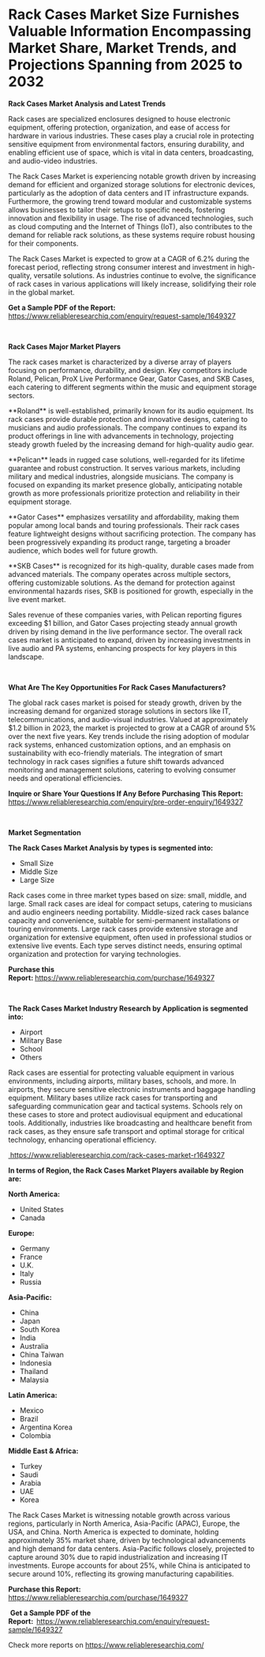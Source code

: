 <p><h1>Rack Cases Market Size Furnishes Valuable Information Encompassing Market Share, Market Trends, and Projections Spanning from 2025 to 2032</h1></p><p><strong>Rack Cases Market Analysis and Latest Trends</strong></p>
<p><p>Rack cases are specialized enclosures designed to house electronic equipment, offering protection, organization, and ease of access for hardware in various industries. These cases play a crucial role in protecting sensitive equipment from environmental factors, ensuring durability, and enabling efficient use of space, which is vital in data centers, broadcasting, and audio-video industries.</p><p>The Rack Cases Market is experiencing notable growth driven by increasing demand for efficient and organized storage solutions for electronic devices, particularly as the adoption of data centers and IT infrastructure expands. Furthermore, the growing trend toward modular and customizable systems allows businesses to tailor their setups to specific needs, fostering innovation and flexibility in usage. The rise of advanced technologies, such as cloud computing and the Internet of Things (IoT), also contributes to the demand for reliable rack solutions, as these systems require robust housing for their components.</p><p>The Rack Cases Market is expected to grow at a CAGR of 6.2% during the forecast period, reflecting strong consumer interest and investment in high-quality, versatile solutions. As industries continue to evolve, the significance of rack cases in various applications will likely increase, solidifying their role in the global market.</p></p>
<p><strong>Get a Sample PDF of the Report:&nbsp;</strong> <a href="https://www.reliableresearchiq.com/enquiry/request-sample/1649327?utm_campaign=3308&utm_medium=2&utm_source=Github&utm_content=ia&utm_term=09042025&utm_id=rack-cases">https://www.reliableresearchiq.com/enquiry/request-sample/1649327</a></p>
<p>&nbsp;</p>
<p><strong>Rack Cases Major Market Players</strong></p>
<p><p>The rack cases market is characterized by a diverse array of players focusing on performance, durability, and design. Key competitors include Roland, Pelican, ProX Live Performance Gear, Gator Cases, and SKB Cases, each catering to different segments within the music and equipment storage sectors.</p><p>**Roland** is well-established, primarily known for its audio equipment. Its rack cases provide durable protection and innovative designs, catering to musicians and audio professionals. The company continues to expand its product offerings in line with advancements in technology, projecting steady growth fueled by the increasing demand for high-quality audio gear.</p><p>**Pelican** leads in rugged case solutions, well-regarded for its lifetime guarantee and robust construction. It serves various markets, including military and medical industries, alongside musicians. The company is focused on expanding its market presence globally, anticipating notable growth as more professionals prioritize protection and reliability in their equipment storage.</p><p>**Gator Cases** emphasizes versatility and affordability, making them popular among local bands and touring professionals. Their rack cases feature lightweight designs without sacrificing protection. The company has been progressively expanding its product range, targeting a broader audience, which bodes well for future growth.</p><p>**SKB Cases** is recognized for its high-quality, durable cases made from advanced materials. The company operates across multiple sectors, offering customizable solutions. As the demand for protection against environmental hazards rises, SKB is positioned for growth, especially in the live event market.</p><p>Sales revenue of these companies varies, with Pelican reporting figures exceeding $1 billion, and Gator Cases projecting steady annual growth driven by rising demand in the live performance sector. The overall rack cases market is anticipated to expand, driven by increasing investments in live audio and PA systems, enhancing prospects for key players in this landscape.</p></p>
<p>&nbsp;</p>
<p><strong>What Are The Key Opportunities For Rack Cases Manufacturers?</strong></p>
<p><p>The global rack cases market is poised for steady growth, driven by the increasing demand for organized storage solutions in sectors like IT, telecommunications, and audio-visual industries. Valued at approximately $1.2 billion in 2023, the market is projected to grow at a CAGR of around 5% over the next five years. Key trends include the rising adoption of modular rack systems, enhanced customization options, and an emphasis on sustainability with eco-friendly materials. The integration of smart technology in rack cases signifies a future shift towards advanced monitoring and management solutions, catering to evolving consumer needs and operational efficiencies.</p></p>
<p><strong>Inquire or Share Your Questions If Any Before Purchasing This Report:</strong> <a href="https://www.reliableresearchiq.com/enquiry/pre-order-enquiry/1649327?utm_campaign=3308&utm_medium=2&utm_source=Github&utm_content=ia&utm_term=09042025&utm_id=rack-cases">https://www.reliableresearchiq.com/enquiry/pre-order-enquiry/1649327</a></p>
<p>&nbsp;</p>
<p><strong>Market Segmentation</strong></p>
<p><strong>The Rack Cases Market Analysis by types is segmented into:</strong></p>
<p><ul><li>Small Size</li><li>Middle Size</li><li>Large Size</li></ul></p>
<p><p>Rack cases come in three market types based on size: small, middle, and large. Small rack cases are ideal for compact setups, catering to musicians and audio engineers needing portability. Middle-sized rack cases balance capacity and convenience, suitable for semi-permanent installations or touring environments. Large rack cases provide extensive storage and organization for extensive equipment, often used in professional studios or extensive live events. Each type serves distinct needs, ensuring optimal organization and protection for varying technologies.</p></p>
<p><strong>Purchase this Report:&nbsp;</strong><a href="https://www.reliableresearchiq.com/purchase/1649327?utm_campaign=3308&utm_medium=2&utm_source=Github&utm_content=ia&utm_term=09042025&utm_id=rack-cases">https://www.reliableresearchiq.com/purchase/1649327</a></p>
<p>&nbsp;</p>
<p><strong>The Rack Cases Market Industry Research by Application is segmented into:</strong></p>
<p><ul><li>Airport</li><li>Military Base</li><li>School</li><li>Others</li></ul></p>
<p><p>Rack cases are essential for protecting valuable equipment in various environments, including airports, military bases, schools, and more. In airports, they secure sensitive electronic instruments and baggage handling equipment. Military bases utilize rack cases for transporting and safeguarding communication gear and tactical systems. Schools rely on these cases to store and protect audiovisual equipment and educational tools. Additionally, industries like broadcasting and healthcare benefit from rack cases, as they ensure safe transport and optimal storage for critical technology, enhancing operational efficiency.</p></p>
<p><a href="https://www.reliableresearchiq.com/rack-cases-market-r1649327?utm_campaign=3308&utm_medium=2&utm_source=Github&utm_content=ia&utm_term=09042025&utm_id=rack-cases">&nbsp;https://www.reliableresearchiq.com/rack-cases-market-r1649327</a></p>
<p><strong>In terms of Region, the Rack Cases Market Players available by Region are:</strong></p>
<p>
    <p> <strong> North America: </strong>
        <ul>
            <li>United States</li>
            <li>Canada</li>
        </ul>
        </p> 
    <p> <strong> Europe: </strong>
        <ul>
            <li>Germany</li>
            <li>France</li>
            <li>U.K.</li>
            <li>Italy</li>
            <li>Russia</li>
        </ul>
        </p> 
    <p> <strong> Asia-Pacific: </strong>
        <ul>
            <li>China</li>
            <li>Japan</li>
            <li>South Korea</li>
            <li>India</li>
            <li>Australia</li>
            <li>China Taiwan</li>
            <li>Indonesia</li>
            <li>Thailand</li>
            <li>Malaysia</li>
        </ul>
        </p> 
    <p> <strong> Latin America: </strong>
        <ul>
            <li>Mexico</li>
            <li>Brazil</li>
            <li>Argentina Korea</li>
            <li>Colombia</li>
        </ul>
        </p> 
    <p> <strong> Middle East & Africa: </strong>
        <ul>
            <li>Turkey</li>
            <li>Saudi</li>
            <li>Arabia</li>
            <li>UAE</li>
            <li>Korea</li>
        </ul>
    </p>
    </p>
<p><p>The Rack Cases Market is witnessing notable growth across various regions, particularly in North America, Asia-Pacific (APAC), Europe, the USA, and China. North America is expected to dominate, holding approximately 35% market share, driven by technological advancements and high demand for data centers. Asia-Pacific follows closely, projected to capture around 30% due to rapid industrialization and increasing IT investments. Europe accounts for about 25%, while China is anticipated to secure around 10%, reflecting its growing manufacturing capabilities.</p></p>
<p><strong>Purchase this Report: </strong><a href="https://www.reliableresearchiq.com/purchase/1649327?utm_campaign=3308&utm_medium=2&utm_source=Github&utm_content=ia&utm_term=09042025&utm_id=rack-cases">https://www.reliableresearchiq.com/purchase/1649327</a></p>
<p>&nbsp;<strong>Get a Sample PDF of the Report:&nbsp;&nbsp;</strong><a href="https://www.reliableresearchiq.com/enquiry/request-sample/1649327?utm_campaign=3308&utm_medium=2&utm_source=Github&utm_content=ia&utm_term=09042025&utm_id=rack-cases">https://www.reliableresearchiq.com/enquiry/request-sample/1649327</a></p>
<p><strong></strong></p>
<p>Check more reports on <a href="https://www.reliableresearchiq.com/?utm_campaign=3308&utm_medium=2&utm_source=Github&utm_content=ia&utm_term=09042025&utm_id=rack-cases">https://www.reliableresearchiq.com/</a></p>